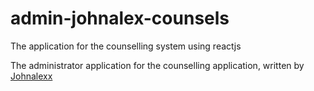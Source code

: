 # admin-johnalex-counsels
The application for the counselling system using reactjs

The administrator application for the counselling application, written by [Johnalexx](https://github.com/johnalexx)
